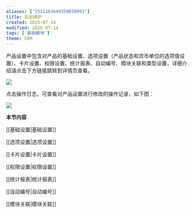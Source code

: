 ```yaml
---
aliases: ["2511103649350650991"]
title: 后台维护
created: 2025-07-14
modified: 2025-07-14
tags: ['基础模块']
theme: CRM
---
```


产品设置中包含对产品的基础设置、选项设置（产品状态和货币单位的选项值设置）、卡片设置、权限设置、统计报表、自动编号、模块关联和类型设置，详细介绍请点击下方链接跳转到详情页查看。

![](https://myhelpdoc.oss-cn-heyuan.aliyuncs.com/mdimages/5af17ec9ef8378a46af05abb3fee48c1.jpg)

点击操作日志，可查看对产品设置进行修改的操作记录，如下图：

![](https://myhelpdoc.oss-cn-heyuan.aliyuncs.com/mdimages/ffb03a87985b0e6c4721921ba7ca549c.jpg)

**本节内容**

[[基础设置|基础设置]]

[[选项设置|选项设置]]

[[卡片设置|卡片设置]]

[[权限设置|权限设置]]

[[统计报表|统计报表]]

[[自动编号|自动编号]]

[[模块关联|模块关联]]

